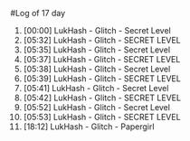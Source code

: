 #Log of 17 day

1. [00:00] LukHash - Glitch - Secret Level
1. [05:32] LukHash - Glitch - SECRET LEVEL
1. [05:35] LukHash - Glitch - Secret Level
1. [05:37] LukHash - Glitch - SECRET LEVEL
1. [05:38] LukHash - Glitch - Secret Level
1. [05:39] LukHash - Glitch - SECRET LEVEL
1. [05:41] LukHash - Glitch - Secret Level
1. [05:42] LukHash - Glitch - SECRET LEVEL
1. [05:52] LukHash - Glitch - Secret Level
1. [05:53] LukHash - Glitch - SECRET LEVEL
1. [18:12] LukHash - Glitch - Papergirl
